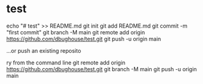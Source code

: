 # test

echo "# test" >> README.md
git init
git add README.md
git commit -m "first commit"
git branch -M main
git remote add origin https://github.com/dbughouse/test.git
git push -u origin main




…or push an existing reposito



ry from the command line
git remote add origin https://github.com/dbughouse/test.git
git branch -M main
git push -u origin main
